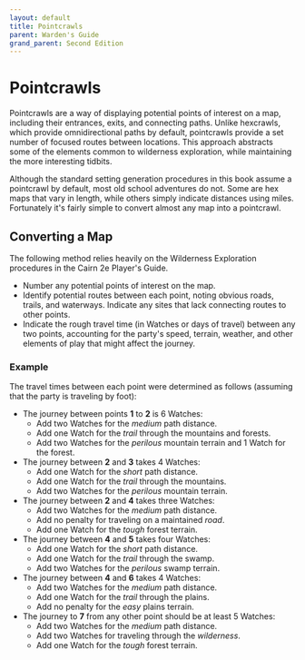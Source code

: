 ```yaml
---
layout: default
title: Pointcrawls
parent: Warden's Guide 
grand_parent: Second Edition
---
```


# Pointcrawls

Pointcrawls are a way of displaying potential points of interest on a map, including their entrances, exits, and connecting paths. Unlike hexcrawls, which provide omnidirectional paths by default, pointcrawls provide a set number of focused routes between locations. This approach abstracts some of the elements common to wilderness exploration, while maintaining the more interesting tidbits.

Although the standard setting generation procedures in this book assume a pointcrawl by default, most old school adventures do not. Some are hex maps that vary in length, while others simply indicate distances using miles. Fortunately it's fairly simple to convert almost any map into a pointcrawl.   


## Converting a Map

The following method relies heavily on the Wilderness Exploration procedures in the Cairn 2e Player's Guide.  

- Number any potential points of interest on the map.
- Identify potential routes between each point, noting obvious roads, trails, and waterways. Indicate any sites that lack connecting routes to other points. 
- Indicate the rough travel time (in Watches or days of travel) between any two points, accounting for the party's speed, terrain, weather, and other elements of play that might affect the journey. 

### Example

The travel times between each point were determined as follows (assuming that the party is traveling by foot):
- The journey between points **1** to **2** is 6 Watches:  
  - Add two Watches for the _medium_ path distance.
  - Add one Watch for the _trail_ through the mountains and forests.
  - Add two Watches for the _perilous_ mountain terrain and 1 Watch for the forest.
- The journey between **2** and **3** takes 4 Watches:
  - Add one Watch for the _short_ path distance.
  - Add one Watch for the _trail_ through the mountains.
  - Add two Watches for the _perilous_ mountain terrain.
- The journey between **2** and **4** takes three Watches:
  - Add two Watches for the _medium_ path distance.
  - Add no penalty for traveling on a maintained _road_.
  - Add one Watch for the _tough_ forest terrain.
- The journey between **4** and **5** takes four Watches: 
  - Add one Watch for the _short_ path distance.
  - Add one Watch for the _trail_ through the swamp.
  - Add two Watches for the _perilous_ swamp terrain.
- The journey between **4** and **6** takes 4 Watches:
  - Add two Watches for the _medium_ path distance.
  - Add one Watch for the _trail_ through the plains.
  - Add no penalty for the _easy_ plains terrain.
- The journey to **7** from any other point should be at least 5 Watches:
  - Add two Watches for the _medium_ path distance.
  - Add two Watches for traveling through the _wilderness_.
  - Add one Watch for the _tough_ forest terrain.